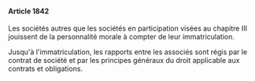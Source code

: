 #### Article 1842

Les sociétés autres que les sociétés en participation visées au chapitre III jouissent de la personnalité morale à compter de leur immatriculation.

Jusqu'à l'immatriculation, les rapports entre les associés sont régis par le contrat de société et par les principes généraux du droit applicable aux contrats et obligations.

